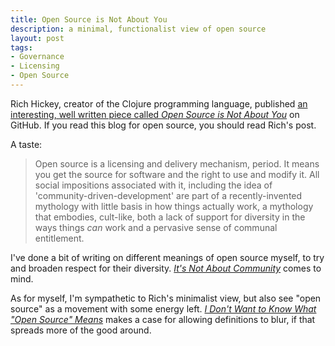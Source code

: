 ```yaml
---
title: Open Source is Not About You
description: a minimal, functionalist view of open source
layout: post
tags:
- Governance
- Licensing
- Open Source
---
```


Rich Hickey, creator of the Clojure programming language, published [an interesting, well written piece called _Open Source is Not About You_](https://gist.github.com/richhickey/1563cddea1002958f96e7ba9519972d9) on GitHub.  If you read this blog for open source, you should read Rich's post.

A taste:

> Open source is a licensing and delivery mechanism, period. It means you get the source for software and the right to use and modify it.  All social impositions associated with it, including the idea of 'community-driven-development' are part of a recently-invented mythology with little basis in how things actually work, a mythology that embodies, cult-like, both a lack of support for diversity in the ways things _can_ work and a pervasive sense of communal entitlement.


I've done a bit of writing on different meanings of open source myself, to try and broaden respect for their diversity.  [_It's Not About Community_](http://writing.kemitchell.com/2017/06/04/Its-Not-About-Community.html) comes to mind.

As for myself, I'm sympathetic to Rich's minimalist view, but also see "open source" as a movement with some energy left.  [_I Don't Want to Know What "Open Source" Means_](http://writing.kemitchell.com/2016/05/13/What-Open-Source-Means.html) makes a case for allowing definitions to blur, if that spreads more of the good around.
